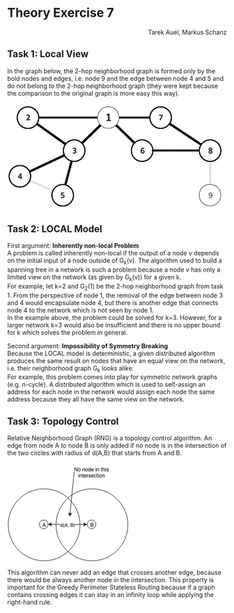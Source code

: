 # Theory Exercise 7

<p align="right">Tarek Auel, Markus Schanz</p>

## Task 1: Local View
In the graph below, the 2-hop neighborhood graph is formed only by the bold
nodes and edges, i.e. node 9 and the edge between node 4 and 5 and do not belong
to the 2-hop neighborhood graph (they were kept because the comparison to the
original graph is more easy this way).

![Two Hop Graph for Node 1](2-hop-graph.png "Two Hop Graph for Node 1")

## Task 2: LOCAL Model
First argument: **Inherently non-local Problem**  
A problem is called inherently non-local if the output of a node *v* depends on
the initial input of a node outside of G<sub>k</sub>(v). The algorithm used to
build a spanning tree in a network is such a problem because a node *v* has only
a limited view on the network (as given by G<sub>k</sub>(v)) for a given k.  
For example, let k=2 and G<sub>2</sub>(1) be the 2-hop neighborhood graph from
task 1. From the perspective of node 1, the removal of the edge between node 3
and 4 would encapsulate node 4, but there is another edge that connects node 4
to the network which is not seen by node 1.  
In the example above, the problem could be solved for k=3. However, for a larger
network k=3 would also be insufficient and there is no upper bound for k which 
solves the problem in general.

Second argument: **Impossibility of Symmetry Breaking**  
Because the LOCAL model is deterministic, a given distributed algorithm produces
the same result on nodes that have an equal view on the network, i.e. their
neighborhood graph G<sub>k</sub> looks alike.  
For example, this problem comes into play for symmetric network graphs (e.g. n-cycle).
A distributed algorithm which is used to self-assign an address for each node in
the network would assign each node the same address because they all have the
same view on the network. 

## Task 3: Topology Control
Relative Neighborhood Graph (RNG) is a topology control algorithm. An edge from node
A to node B is only added if no node is in the intersection of the two 
circles with radius of d(A,B) that starts from A and B.

![RNG](RNG.png "RNG")

This algorithm can never add an edge that crosses another edge, because there would
be always another node in the intersection. This property is important for the 
Greedy Perimeter Stateless Routing because if a graph contains crossing edges it
can stay in an infinity loop while applying the right-hand rule.
